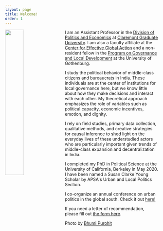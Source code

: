 ```yaml
---
layout: page
title: Welcome!
order: 1
---
```


<!-- Google tag (gtag.js) -->
<script async src="https://www.googletagmanager.com/gtag/js?id=G-95H7WJPKDP"></script>
<script>
  window.dataLayer = window.dataLayer || [];
  function gtag(){dataLayer.push(arguments);}
  gtag('js', new Date());

  gtag('config', 'G-95H7WJPKDP');
</script>
<img style="float: left;padding-right: 20px;" src="picture2.png"  width="35%" height="35%">


I am an Assistant Professor in the [Division of Politics and Economics](https://www.cgu.edu/school/ssspe/division-of-politics-economics/) at [Claremont Graduate University](https://www.cgu.edu). I am also a faculty affiliate at the [Center for Effective Global Action](https://cega.berkeley.edu) and a non-resident fellow in the [Program on Governance and Local Development](https://gld.gu.se) at the University of Gothenburg.


I study the political behavior of middle-class citizens and bureaucrats in India. These individuals are at the center of institutions for local governance here, but we know little about how they make decisions and interact with each other. My theoretical approach emphasizes the role of variables such as political capacity, economic incentives, emotion, and dignity. 

I rely on field studies, primary data collection, qualitative methods, and creative strategies for causal inference to shed light on the everyday lives of these understudied actors who are particularly important given trends of middle-class expansion and decentralization in India.

I completed my PhD in Political Science at the University of California, Berkeley in May 2020. I have been named a Susan Clarke Young Scholar by APSA's Urban and Local Politics Section. 

I co-organize an annual conference on urban politics in the global south. Check it out [here!](https://www.globalsouthurbanpols.com)

If you need a letter of recommendation, please fill out [the form here](https://forms.gle/nLL4fb1GnERTyofu5).


Photo by [Bhumi Purohit](https://www.bhumipurohit.com)



